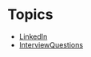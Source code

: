 <!-- TITLE: Employment -->
<!-- SUBTITLE: Employment Topics -->

# Topics
* [LinkedIn](Employment/LinkedIn)
* [InterviewQuestions](Employment/InterviewQuestions)
